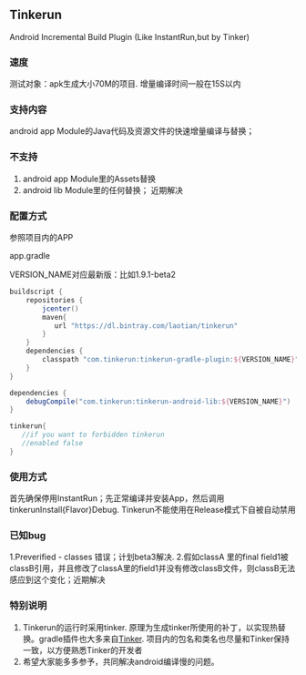 ## Tinkerun
Android Incremental Build Plugin (Like InstantRun,but by Tinker)

### 速度
测试对象：apk生成大小70M的项目. 增量编译时间一般在15S以内

### 支持内容
android app Module的Java代码及资源文件的快速增量编译与替换；

### 不支持
1. android app Module里的Assets替换
2. android lib Module里的任何替换； 近期解决

### 配置方式
参照项目内的APP

app.gradle  

VERSION_NAME对应最新版：比如1.9.1-beta2

```gradle
buildscript {
    repositories {
        jcenter()
        maven{
           url "https://dl.bintray.com/laotian/tinkerun"
        }
    }
    dependencies {
        classpath "com.tinkerun:tinkerun-gradle-plugin:${VERSION_NAME}"
    }
}

dependencies {
    debugCompile("com.tinkerun:tinkerun-android-lib:${VERSION_NAME}")
}

tinkerun{
   //if you want to forbidden tinkerun
   //enabled false
}

```

### 使用方式
首先确保停用InstantRun；先正常编译并安装App，然后调用tinkerunInstall{Flavor}Debug. Tinkerun不能使用在Release模式下自被自动禁用

### 已知bug
1.Preverified - classes 错误；计划beta3解决.
2.假如classA 里的final field1被classB引用，并且修改了classA里的field1并没有修改classB文件，则classB无法感应到这个变化；近期解决

### 特别说明
1. Tinkerun的运行时采用tinker. 原理为生成tinker所使用的补丁，以实现热替换。gradle插件也大多来自[Tinker](https://github.com/Tencent/tinker). 项目内的包名和类名也尽量和Tinker保持一致，以方便熟悉Tinker的开发者
2. 希望大家能多多参予，共同解决android编译慢的问题。
